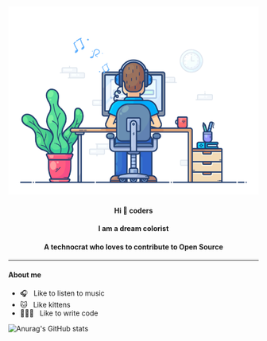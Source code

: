 <div align="center" width="100%">
  <img src="https://github.com/songjianet/songjianet/blob/main/images/working.gif" width="550" />
  
  #### Hi 👋 coders
  #### I am a dream colorist
  #### A technocrat who loves to contribute to Open Source
</div>

---

#### About me

- 🎧 &nbsp;&nbsp;Like to listen to music
- 🐱 &nbsp;&nbsp;Like kittens
- 🧑🏻‍💻 &nbsp;&nbsp;Like to write code







![Anurag's GitHub stats](https://github-readme-stats.vercel.app/api?username=songjianet&show_icons=true&theme=vue&show_owner=false)
